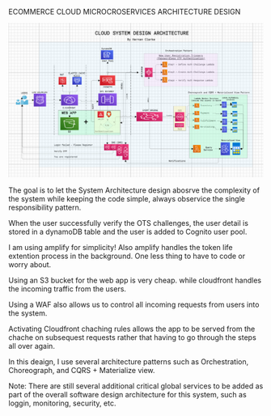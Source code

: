 ECOMMERCE CLOUD MICROCROSERVICES ARCHITECTURE DESIGN

![Alt text](image.png)

The goal is to let the System Architecture design abosrve the complexity of the system while keeping the code simple, always observice the single responsibility pattern.

When the user successfully verify the OTS challenges, the user detail is stored in a dynamoDB table and the user is added to Cognito user pool.

I am using amplify for simplicity!  Also amplify handles the token life extention process in the background.  One less thing to have to code or worry about.

Using an S3 bucket for the web app is very cheap. while cloudfront handles the incoming traffic from the users.

Using a WAF also allows us to control all incoming requests from users into the system.

Activating Cloudfront chaching rules allows the app to be served from the chache on subsequest requests rather that having to go through the steps all over again.

In this deaign, I use several architecture patterns such as Orchestration, Choreograph, and CQRS + Materialize view.

Note: There are still  several additional critical global services to be added as part of the overall software design architecture for this system, such as loggin, monitoring, security, etc.